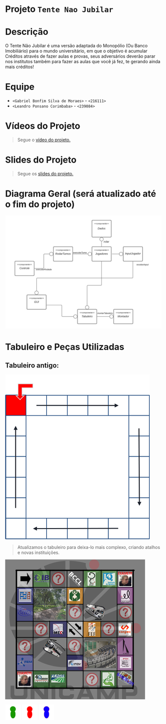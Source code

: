 # Projeto `Tente Nao Jubilar`

# Descrição

   O Tente Não Jubilar é uma versão adaptada do Monopólio (Ou Banco Imobiliário) para o mundo universitário, em que o objetivo é acumular Créditos através de fazer aulas e provas, seus adversários deverão parar nos institutos também para fazer as aulas que você já fez, te gerando ainda mais créditos!

# Equipe
* `<Gabriel Bonfim Silva de Moraes>` - `<216111>`
* `<Leandro Ponsano Corimbaba>` - `<239084>`

# Vídeos do Projeto

> Segue o [vídeo do projeto.](https://drive.google.com/file/d/1C1yYbuWAi0JLtMh-GVp5yADwuRK5mTpg/view?usp=sharing)

# Slides do Projeto

> Segue os [slides do projeto.](/assets/outdated_assets/TrabalhoMC322.pptx)

# Diagrama Geral (será atualizado até o fim do projeto)

![Diagrama](assets/outdated_assets/Diagrama.jpeg)

# Tabuleiro e Peças Utilizadas

## Tabuleiro antigo:

![Tabuleiro](assets/outdated_assets/tabuleiro_antigo.png)

>Atualizamos o tabuleiro para deixa-lo mais complexo, criando atalhos e novas instituições.

![Tabuleiro](assets/Tabuleiro.jpg)


![Peça Verde](assets/GREEN.png)
![Peça Vermelha](assets/RED.png)
![Peça Azul](assets/BLUE.png)
